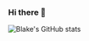 ### Hi there 👋


![Blake's GitHub stats](https://github-readme-stats.vercel.app/api?username=blakee-marcus&show_icons=true&bg_color=e1bee7&text_color=000000)
